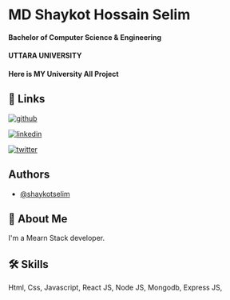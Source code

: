 # MD Shaykot Hossain Selim
#### Bachelor of Computer Science & Engineering
#### UTTARA UNIVERSITY








#### Here is MY University All Project


## 🔗 Links
[![github](https://img.shields.io/badge/my_Github_profile-000?style=for-the-badge&logo=ko-fi&logoColor=white)](https://github.com/shaykotselim)

[![linkedin](https://img.shields.io/badge/linkedin-0A66C2?style=for-the-badge&logo=linkedin&logoColor=white)](https://www.linkedin.com/in/shaykotselim/)

[![twitter](https://img.shields.io/badge/twitter-1DA1F2?style=for-the-badge&logo=twitter&logoColor=white)](https://twitter.com/shaykotselim)



## Authors

- [@shaykotselim](https://github.com/shaykotselim)


## 🚀 About Me
I'm a Mearn Stack developer.


## 🛠 Skills
Html, Css, Javascript, React JS, Node JS, Mongodb, Express JS,
